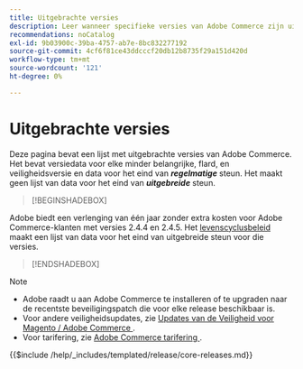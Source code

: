 ```yaml
---
title: Uitgebrachte versies
description: Leer wanneer specifieke versies van Adobe Commerce zijn uitgebracht.
recommendations: noCatalog
exl-id: 9b03900c-39ba-4757-ab7e-8bc832277192
source-git-commit: 4cf6f81ce43ddcccf20db12b8735f29a151d420d
workflow-type: tm+mt
source-wordcount: '121'
ht-degree: 0%

---
```


# Uitgebrachte versies

Deze pagina bevat een lijst met uitgebrachte versies van Adobe Commerce. Het bevat versiedata voor elke minder belangrijke, flard, en veiligheidsversie en data voor het eind van **_regelmatige_** steun. Het maakt geen lijst van data voor het eind van **_uitgebreide_** steun.

>[!BEGINSHADEBOX]

Adobe biedt een verlenging van één jaar zonder extra kosten voor Adobe Commerce-klanten met versies 2.4.4 en 2.4.5. Het [ levenscyclusbeleid ](lifecycle-policy.md) maakt een lijst van data voor het eind van uitgebreide steun voor die versies.

>[!ENDSHADEBOX]

>[!NOTE]
>
>- Adobe raadt u aan Adobe Commerce te installeren of te upgraden naar de recentste beveiligingspatch die voor elke release beschikbaar is.
>- Voor andere veiligheidsupdates, zie [ Updates van de Veiligheid voor Magento / Adobe Commerce ](https://helpx.adobe.com/security/products/magento.html).
>- Voor tarifering, zie [ Adobe Commerce tarifering ](https://business.adobe.com/products/magento/pricing.html).

{{$include /help/_includes/templated/release/core-releases.md}}

<!-- Last updated from includes: 2025-10-14 10:43:33 -->
